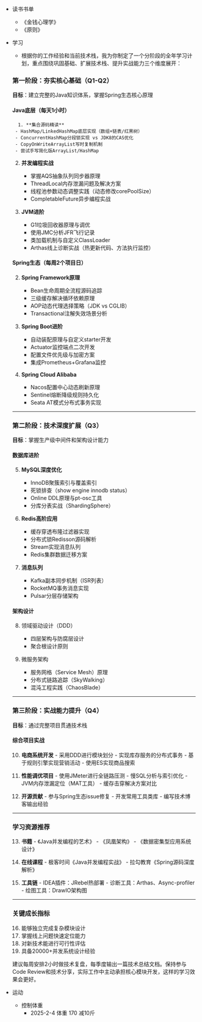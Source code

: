 

-  读书书单
	- 《金钱心理学》
	-  《原则》
- 学习
	- 根据你的工作经验和当前技术栈，我为你制定了一个分阶段的全年学习计划，重点围绕巩固基础、扩展技术栈、提升实战能力三个维度展开：
	### **第一阶段：夯实核心基础（Q1-Q2）**
	**目标**：建立完整的Java知识体系，掌握Spring生态核心原理
	
	#### **Java底层（每天1小时）**
		1. **集合源码精读**
	   - HashMap/LinkedHashMap底层实现（数组+链表/红黑树）
	   - ConcurrentHashMap分段锁实现 vs JDK8的CAS优化
	   - CopyOnWriteArrayList写时复制机制
	   - 尝试手写简化版ArrayList/HashMap
	
	2. **并发编程实战**
	   - 掌握AQS抽象队列同步器原理
	   - ThreadLocal内存泄漏问题及解决方案
	   - 线程池参数动态调整实践（动态修改corePoolSize）
	   - CompletableFuture异步编程实战
	
	1. **JVM进阶**
	   - G1垃圾回收器原理与调优
	   - 使用JMC分析JFR飞行记录
	   - 类加载机制与自定义ClassLoader
	   - Arthas线上诊断实战（热更新代码、方法执行监控）
	
	#### **Spring生态（每周2个项目日）**
	2. **Spring Framework原理**
	   - Bean生命周期全流程源码追踪
	   - 三级缓存解决循环依赖原理
	   - AOP动态代理选择策略（JDK vs CGLIB）
	   - Transactional注解失效场景分析
	
	3. **Spring Boot进阶**
	   - 自动装配原理与自定义starter开发
	   - Actuator监控端点二次开发
	   - 配置文件优先级与加密方案
	   - 集成Prometheus+Grafana监控
	
	4. **Spring Cloud Alibaba**
	   - Nacos配置中心动态刷新原理
	   - Sentinel熔断降级规则持久化
	   - Seata AT模式分布式事务实现
	
	---
	
	### **第二阶段：技术深度扩展（Q3）**
	**目标**：掌握生产级中间件和架构设计能力
	
	#### **数据库进阶**
	5. **MySQL深度优化**
	   - InnoDB聚簇索引与覆盖索引
	   - 死锁排查（show engine innodb status）
	   - Online DDL原理与pt-osc工具
	   - 分库分表实战（ShardingSphere）
	
	6. **Redis高阶应用**
	   - 缓存穿透布隆过滤器实现
	   - 分布式锁Redisson源码解析
	   - Stream实现消息队列
	   - Redis集群数据迁移方案
	
	7. **消息队列**
	   - Kafka副本同步机制（ISR列表）
	   - RocketMQ事务消息实现
	   - Pulsar分层存储架构
	
	#### **架构设计**
	8. 领域驱动设计（DDD）
	   - 四层架构与防腐层设计
	   - 聚合根设计原则
	
	9. 微服务架构
	   - 服务网格（Service Mesh）原理
	   - 分布式链路追踪（SkyWalking）
	   - 混沌工程实践（ChaosBlade）
	
	---
	
	### **第三阶段：实战能力提升（Q4）**
	**目标**：通过完整项目贯通技术栈
	
	#### **综合项目实战**
	10. **电商系统开发**
	   - 采用DDD进行模块划分
	   - 实现库存服务的分布式事务
	   - 基于规则引擎实现营销活动
	   - 使用ES实现商品搜索
	
	11. **性能调优项目**
	   - 使用JMeter进行全链路压测
	   - 慢SQL分析与索引优化
	   - JVM内存泄漏定位（MAT工具）
	   - 缓存击穿解决方案对比
	
	12. **开源贡献**
	   - 参与Spring生态issue修复
	   - 开发常用工具类库
	   - 编写技术博客输出经验
	
	---
	
	### **学习资源推荐**
	13. **书籍**
	   - 《Java并发编程的艺术》
	   - 《凤凰架构》
	   - 《数据密集型应用系统设计》
	
	14. **在线课程**
	   - 极客时间《Java并发编程实战》
	   - 拉勾教育《Spring源码深度解析》
	
	15. **工具链**
	   - IDEA插件：JRebel热部署
	   - 诊断工具：Arthas、Async-profiler
	   - 绘图工具：DrawIO架构图
	
	---
	
	### **关键成长指标**
	16. 能够独立完成复杂模块设计
	17. 掌握线上问题快速定位能力
	18. 对新技术能进行可行性评估
	19. 具备20000+并发系统设计经验

	建议每周安排2小时做技术复盘，每季度输出一篇技术总结文档。保持参与Code Review和技术分享，实际工作中主动承担核心模块开发，这样的学习效果会更好。
- 运动
	- 控制体重
		- 2025-2-4 体重 170 减10斤
